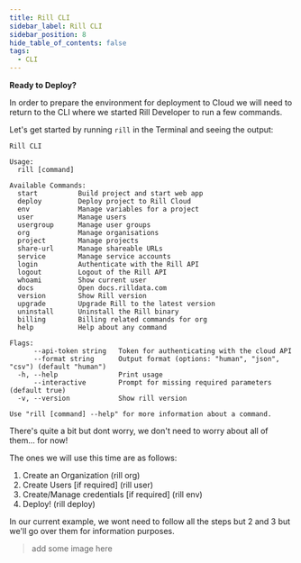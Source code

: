 ```yaml
---
title: Rill CLI
sidebar_label: Rill CLI
sidebar_position: 8
hide_table_of_contents: false
tags:
  - CLI
---
```


**Ready to Deploy?**

In order to prepare the environment for deployment to Cloud we will need to return to the CLI where we started Rill Developer to run a few commands.

Let's get started by running  `rill` in the Terminal and seeing the output:

```
Rill CLI

Usage:
  rill [command]

Available Commands:
  start          Build project and start web app
  deploy         Deploy project to Rill Cloud
  env            Manage variables for a project
  user           Manage users
  usergroup      Manage user groups
  org            Manage organisations
  project        Manage projects
  share-url      Manage shareable URLs
  service        Manage service accounts
  login          Authenticate with the Rill API
  logout         Logout of the Rill API
  whoami         Show current user
  docs           Open docs.rilldata.com
  version        Show Rill version
  upgrade        Upgrade Rill to the latest version
  uninstall      Uninstall the Rill binary
  billing        Billing related commands for org
  help           Help about any command

Flags:
      --api-token string   Token for authenticating with the cloud API
      --format string      Output format (options: "human", "json", "csv") (default "human")
  -h, --help               Print usage
      --interactive        Prompt for missing required parameters (default true)
  -v, --version            Show rill version

Use "rill [command] --help" for more information about a command.
```
There's quite a bit but dont worry, we don't need to worry about all of them... for now!

The ones we will use this time are as follows:
1. Create an Organization (rill org)
2. Create Users [if required] (rill user)
3. Create/Manage credentials [if required] (rill env)
4. Deploy! (rill deploy)

In our current example, we wont need to follow all the steps but 2 and 3 but we'll go over them for information purposes.

>add some image here